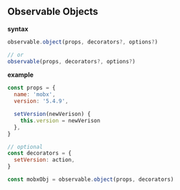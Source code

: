 ## Observable Objects

**syntax**

```jsx
observable.object(props, decorators?, options?)

// or
observable(props, decorators?, options?)
```

**example**

```jsx
const props = {
  name: 'mobx',
  version: '5.4.9',

  setVersion(newVerison) {
    this.version = newVerison
  },
}

// optional
const decorators = {
  setVersion: action,
}

const mobxObj = observable.object(props, decorators)
```
